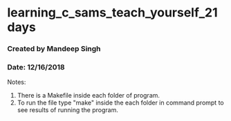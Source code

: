 # learning_c_sams_teach_yourself_21days

### Created by Mandeep Singh 
### Date: 12/16/2018
Notes:
1. There is a Makefile inside each folder of program. 
2. To run the file type "make" inside the each folder in command prompt to see results of running the program.
